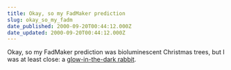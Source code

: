 ```yaml
---
title: Okay, so my FadMaker prediction
slug: okay_so_my_fadm
date_published: 2000-09-20T00:44:12.000Z
date_updated: 2000-09-20T00:44:12.000Z
---
```


Okay, so my FadMaker prediction was bioluminescent Christmas trees, but I was at least close: a [glow-in-the-dark rabbit](http://abcnews.go.com/sections/science/DailyNews/rabbit000918.html).
